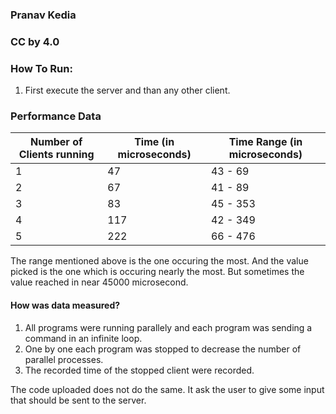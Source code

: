 ### Pranav Kedia
### CC by 4.0

### How To Run:

1. First execute the server and than any other client.

### Performance Data

Number of Clients running | Time (in microseconds) | Time Range (in microseconds)
------------ | ------------- | -------------
1 | 47 | 43 - 69
2 | 67 | 41 - 89
3 | 83 | 45 - 353
4 | 117 | 42 - 349
5 | 222 | 66 - 476

The range mentioned above is the one occuring the most. And the value picked is the one which is occuring nearly the most. But sometimes the value reached in near 45000 microsecond.

#### How was data measured?

1. All programs were running parallely and each program was sending a command in an infinite loop.
2. One by one each program was stopped to decrease the number of parallel processes.
3. The recorded time of the stopped client were recorded.

The code uploaded does not do the same. It ask the user to give some input that should be sent to the server.
